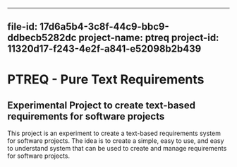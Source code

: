 ----
file-id: 17d6a5b4-3c8f-44c9-bbc9-ddbecb5282dc
project-name: ptreq
project-id: 11320d17-f243-4e2f-a841-e52098b2b439
----
# PTREQ - Pure Text Requirements

## Experimental Project to create text-based requirements for software projects

This project is an experiment to create a text-based requirements system for software projects. The idea is to create a simple, easy to use, and easy to understand system that can be used to create and manage requirements for software projects.
